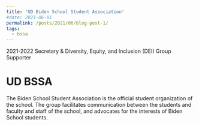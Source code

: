 ```yaml
---
title: 'UD Biden School Student Association'
#date: 2021-06-01
permalink: /posts/2021/06/blog-post-1/
tags:
  - bssa
---
```


2021-2022 Secretary & Diversity, Equity, and Inclusion (DEI) Group Supporter

UD BSSA
======

The Biden School Student Association is the official student organization of the school. The group facilitates communication between the students and faculty and staff of the school, and advocates for the interests of Biden School students. 
